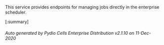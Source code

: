 






This service provides endpoints for managing jobs directly in the enterprise scheduler.

[:summary]

###### Auto generated by Pydio Cells Enterprise Distribution v2.1.10 on 11-Dec-2020
